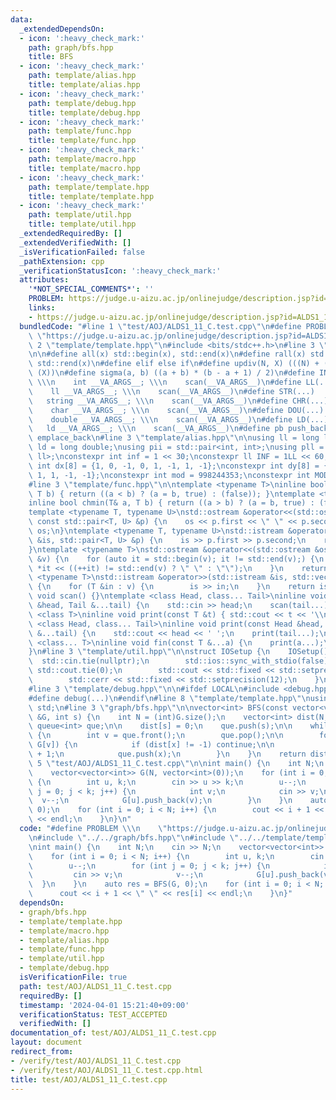 ```yaml
---
data:
  _extendedDependsOn:
  - icon: ':heavy_check_mark:'
    path: graph/bfs.hpp
    title: BFS
  - icon: ':heavy_check_mark:'
    path: template/alias.hpp
    title: template/alias.hpp
  - icon: ':heavy_check_mark:'
    path: template/debug.hpp
    title: template/debug.hpp
  - icon: ':heavy_check_mark:'
    path: template/func.hpp
    title: template/func.hpp
  - icon: ':heavy_check_mark:'
    path: template/macro.hpp
    title: template/macro.hpp
  - icon: ':heavy_check_mark:'
    path: template/template.hpp
    title: template/template.hpp
  - icon: ':heavy_check_mark:'
    path: template/util.hpp
    title: template/util.hpp
  _extendedRequiredBy: []
  _extendedVerifiedWith: []
  _isVerificationFailed: false
  _pathExtension: cpp
  _verificationStatusIcon: ':heavy_check_mark:'
  attributes:
    '*NOT_SPECIAL_COMMENTS*': ''
    PROBLEM: https://judge.u-aizu.ac.jp/onlinejudge/description.jsp?id=ALDS1_11_C
    links:
    - https://judge.u-aizu.ac.jp/onlinejudge/description.jsp?id=ALDS1_11_C
  bundledCode: "#line 1 \"test/AOJ/ALDS1_11_C.test.cpp\"\n#define PROBLEM \\\n   \
    \ \"https://judge.u-aizu.ac.jp/onlinejudge/description.jsp?id=ALDS1_11_C\"\n#line\
    \ 2 \"template/template.hpp\"\n#include <bits/stdc++.h>\n#line 3 \"template/macro.hpp\"\
    \n\n#define all(x) std::begin(x), std::end(x)\n#define rall(x) std::rbegin(x),\
    \ std::rend(x)\n#define elif else if\n#define updiv(N, X) (((N) + (X) - (1)) /\
    \ (X))\n#define sigma(a, b) ((a + b) * (b - a + 1) / 2)\n#define INT(...)    \
    \ \\\n    int __VA_ARGS__; \\\n    scan(__VA_ARGS__)\n#define LL(...)     \\\n\
    \    ll __VA_ARGS__; \\\n    scan(__VA_ARGS__)\n#define STR(...)        \\\n \
    \   string __VA_ARGS__; \\\n    scan(__VA_ARGS__)\n#define CHR(...)      \\\n\
    \    char __VA_ARGS__; \\\n    scan(__VA_ARGS__)\n#define DOU(...)        \\\n\
    \    double __VA_ARGS__; \\\n    scan(__VA_ARGS__)\n#define LD(...)     \\\n \
    \   ld __VA_ARGS__; \\\n    scan(__VA_ARGS__)\n#define pb push_back\n#define eb\
    \ emplace_back\n#line 3 \"template/alias.hpp\"\n\nusing ll = long long;\nusing\
    \ ld = long double;\nusing pii = std::pair<int, int>;\nusing pll = std::pair<ll,\
    \ ll>;\nconstexpr int inf = 1 << 30;\nconstexpr ll INF = 1LL << 60;\nconstexpr\
    \ int dx[8] = {1, 0, -1, 0, 1, -1, 1, -1};\nconstexpr int dy[8] = {0, 1, 0, -1,\
    \ 1, 1, -1, -1};\nconstexpr int mod = 998244353;\nconstexpr int MOD = 1e9 + 7;\n\
    #line 3 \"template/func.hpp\"\n\ntemplate <typename T>\ninline bool chmax(T& a,\
    \ T b) { return ((a < b) ? (a = b, true) : (false)); }\ntemplate <typename T>\n\
    inline bool chmin(T& a, T b) { return ((a > b) ? (a = b, true) : (false)); }\n\
    template <typename T, typename U>\nstd::ostream &operator<<(std::ostream &os,\
    \ const std::pair<T, U> &p) {\n    os << p.first << \" \" << p.second;\n    return\
    \ os;\n}\ntemplate <typename T, typename U>\nstd::istream &operator>>(std::istream\
    \ &is, std::pair<T, U> &p) {\n    is >> p.first >> p.second;\n    return is;\n\
    }\ntemplate <typename T>\nstd::ostream &operator<<(std::ostream &os, const std::vector<T>\
    \ &v) {\n    for (auto it = std::begin(v); it != std::end(v);) {\n        os <<\
    \ *it << ((++it) != std::end(v) ? \" \" : \"\");\n    }\n    return os;\n}\ntemplate\
    \ <typename T>\nstd::istream &operator>>(std::istream &is, std::vector<T> &v)\
    \ {\n    for (T &in : v) {\n        is >> in;\n    }\n    return is;\n}\ninline\
    \ void scan() {}\ntemplate <class Head, class... Tail>\ninline void scan(Head\
    \ &head, Tail &...tail) {\n    std::cin >> head;\n    scan(tail...);\n}\ntemplate\
    \ <class T>\ninline void print(const T &t) { std::cout << t << '\\n'; }\ntemplate\
    \ <class Head, class... Tail>\ninline void print(const Head &head, const Tail\
    \ &...tail) {\n    std::cout << head << ' ';\n    print(tail...);\n}\ntemplate\
    \ <class... T>\ninline void fin(const T &...a) {\n    print(a...);\n    exit(0);\n\
    }\n#line 3 \"template/util.hpp\"\n\nstruct IOSetup {\n    IOSetup() {\n      \
    \  std::cin.tie(nullptr);\n        std::ios::sync_with_stdio(false);\n       \
    \ std::cout.tie(0);\n        std::cout << std::fixed << std::setprecision(12);\n\
    \        std::cerr << std::fixed << std::setprecision(12);\n    }\n} IOSetup;\n\
    #line 3 \"template/debug.hpp\"\n\n#ifdef LOCAL\n#include <debug.hpp>\n#else\n\
    #define debug(...)\n#endif\n#line 8 \"template/template.hpp\"\nusing namespace\
    \ std;\n#line 3 \"graph/bfs.hpp\"\n\nvector<int> BFS(const vector<vector<int>>\
    \ &G, int s) {\n    int N = (int)G.size();\n    vector<int> dist(N, -1);\n   \
    \ queue<int> que;\n\n    dist[s] = 0;\n    que.push(s);\n\n    while (!que.empty())\
    \ {\n        int v = que.front();\n        que.pop();\n\n        for (int x :\
    \ G[v]) {\n            if (dist[x] != -1) continue;\n\n            dist[x] = dist[v]\
    \ + 1;\n            que.push(x);\n        }\n    }\n    return dist;\n}\n#line\
    \ 5 \"test/AOJ/ALDS1_11_C.test.cpp\"\n\nint main() {\n    int N;\n    cin >> N;\n\
    \    vector<vector<int>> G(N, vector<int>(0));\n    for (int i = 0; i < N; i++)\
    \ {\n        int u, k;\n        cin >> u >> k;\n        u--;\n        for (int\
    \ j = 0; j < k; j++) {\n            int v;\n            cin >> v;\n          \
    \  v--;\n            G[u].push_back(v);\n        }\n    }\n    auto res = BFS(G,\
    \ 0);\n    for (int i = 0; i < N; i++) {\n        cout << i + 1 << \" \" << res[i]\
    \ << endl;\n    }\n}\n"
  code: "#define PROBLEM \\\n    \"https://judge.u-aizu.ac.jp/onlinejudge/description.jsp?id=ALDS1_11_C\"\
    \n#include \"../../graph/bfs.hpp\"\n#include \"../../template/template.hpp\"\n\
    \nint main() {\n    int N;\n    cin >> N;\n    vector<vector<int>> G(N, vector<int>(0));\n\
    \    for (int i = 0; i < N; i++) {\n        int u, k;\n        cin >> u >> k;\n\
    \        u--;\n        for (int j = 0; j < k; j++) {\n            int v;\n   \
    \         cin >> v;\n            v--;\n            G[u].push_back(v);\n      \
    \  }\n    }\n    auto res = BFS(G, 0);\n    for (int i = 0; i < N; i++) {\n  \
    \      cout << i + 1 << \" \" << res[i] << endl;\n    }\n}"
  dependsOn:
  - graph/bfs.hpp
  - template/template.hpp
  - template/macro.hpp
  - template/alias.hpp
  - template/func.hpp
  - template/util.hpp
  - template/debug.hpp
  isVerificationFile: true
  path: test/AOJ/ALDS1_11_C.test.cpp
  requiredBy: []
  timestamp: '2024-04-01 15:21:40+09:00'
  verificationStatus: TEST_ACCEPTED
  verifiedWith: []
documentation_of: test/AOJ/ALDS1_11_C.test.cpp
layout: document
redirect_from:
- /verify/test/AOJ/ALDS1_11_C.test.cpp
- /verify/test/AOJ/ALDS1_11_C.test.cpp.html
title: test/AOJ/ALDS1_11_C.test.cpp
---
```

